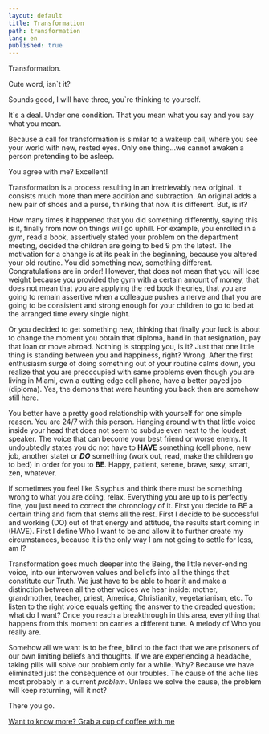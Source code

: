 ```yaml
---
layout: default
title: Transformation
path: transformation
lang: en
published: true
---
```


Transformation.

Cute word, isn`t it?

Sounds good, I will have three, you`re thinking to yourself.

It`s a deal. Under one condition. That you mean what you say and you say what you mean.

Because a call for transformation is similar to a wakeup call, where you see your world with new, rested eyes. Only one thing...we cannot awaken a person pretending to be asleep.


You agree with me?
Excellent!


Transformation is a process resulting in an irretrievably new original. It consists much more than mere addition and subtraction. An original adds a new pair of shoes and a purse, thinking that now it is different. But, is it?

How many times it happened that you did something differently, saying this is it, finally from now on things will go uphill. For example, you enrolled in a gym, read a book, assertively stated your problem on the department meeting, decided the children are going to bed 9 pm the latest. The motivation for a change is at its peak in the beginning, because you altered your old routine. You did something new, something different. Congratulations are in order! However, that does not mean that you will lose weight because you provided the gym with a certain amount of money, that does not mean that you are applying the red book theories, that you are going to remain assertive when a colleague pushes a nerve and that you are going to be consistent and strong enough for your children to go to bed at the arranged time every single night.

Or you decided to get something new, thinking that finally your luck is about to change the moment you obtain that diploma, hand in that resignation, pay that loan or move abroad. Nothing is stopping you, is it? Just that one little thing is standing between you and happiness, right? Wrong. After the first enthusiasm surge of doing something out of your routine calms down, you realize that you are preoccupied with same problems even though you are living in Miami, own a cutting edge cell phone, have a better payed job (diploma). Yes, the demons that were haunting you back then are somehow still here.

You better have a pretty good relationship with yourself for one simple reason. You are 24/7 with this person. Hanging around with that little voice inside your head that does not seem to subdue even next to the loudest speaker. The voice that can become your best friend or worse enemy. It undoubtedly states you do not have to ****HAVE**** something (cell phone, new job, another state) or ***DO*** something (work out, read, make the children go to bed) in order for you to ****BE****. Happy, patient, serene, brave, sexy, smart, zen, whatever. 

If sometimes you feel like Sisyphus and think there must be something wrong to what you are doing, relax. Everything you are up to is perfectly fine, you just need to correct the chronology of it. First you decide to BE a certain thing and from that stems all the rest. First I decide to be successful and working (DO) out of that energy and attitude, the results start coming in (HAVE). First I define Who I want to be and allow it to further create my circumstances, because it is the only way I am not going to settle for less, am I?

Transformation goes much deeper into the Being, the little never-ending voice, into our interwoven values and beliefs into all the things that constitute our Truth. We just have to be able to hear it and make a distinction between all the other voices we hear inside: mother, grandmother, teacher, priest, America, Christianity, vegetarianism, etc. To listen to the right voice equals getting the answer to the dreaded question: what do I want? Once you reach a breakthrough in this area, everything that happens from this moment on carries a different tune. A melody of Who you really are.

Somehow all we want is to be free, blind to the fact that we are prisoners of our own limiting beliefs and thoughts. If we are experiencing a headache, taking pills will solve our problem only for a while. Why? Because we have eliminated just the consequence of our troubles. The cause of the ache lies most probably in a current *problem*.  Unless we solve the cause, the problem will keep returning, will it not?


There you go.

[Want to know more?  Grab a cup of coffee with me](http://www.tihanatamindzic.com/en/contact/)